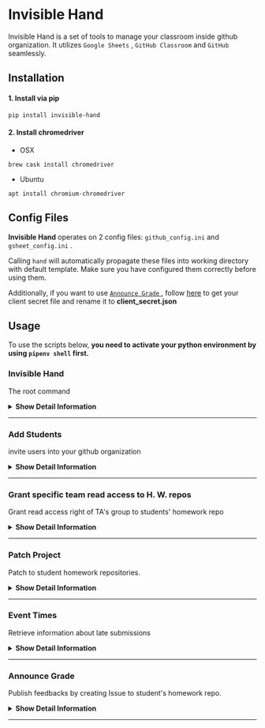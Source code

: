# Invisible Hand

Invisible Hand is a set of tools to manage your classroom inside github organization. It utilizes `Google Sheets` , `GitHub Classroom` and `GitHub` seamlessly.

## Installation

#### 1. Install via pip

 `pip install invisible-hand`

#### 2. Install chromedriver

* OSX

 `brew cask install chromedriver`
* Ubuntu

 `apt install chromium-chromedriver`

## Config Files

__Invisible Hand__ operates on 2 config files: `github_config.ini` and `gsheet_config.ini` .

Calling `hand` will automatically propagate these files into working directory with default template. Make sure you have configured them correctly before using them.

Additionally, if you want to use [ `Announce Grade` ](#announce-grade), follow [here](https://pygsheets.readthedocs.io/en/stable/authorization.html) to get your client secret file and rename it to __client_secret.json__

## Usage

To use the scripts below, **you need to activate your python environment by using `pipenv shell` first.**

### Invisible Hand

The root command

<details>
<summary><b>Show Detail Information</b></summary>

#### Help Message

append `-h` or `--help` options get help messages

``` sh
$ hand -h
Usage: hand [OPTIONS] COMMAND [ARGS]...

    Toolkits for compiler-f19

Options:
    -h, --help         Show this message and exit.

Commands:
    add-students       student_ids: ids to add
    announce-grade     announce student grades to each hw repo
    event-times        repo-hashes : list of <repo>:<hash> strings ex:...
    grant-team-access  Add students into a github team hw-prefix: prefix for...
    patch-project      Patch to student homeworks
```

</details>

---

### Add Students

invite users into your github organization

<details><summary><b>Show Detail Information</b></summary>

#### Format

``` sh
hand add-students [github_handle]...
```

> Use `-h` to see more detailed information about this command.

github_handle: github accounts

#### Example

``` sh
hand add-students ianre657 cmprfk1 cmprfk2 cmprfk3
```

#### Config file

* github_config.ini
  + `[github]:personal_access_token`
  + `[github]:organization`
  + `[add_students]:default_team_slug`

#### FAQ

* Some students report that they didn't get the invitation email.

    Invite student into your organization from their email. This should be Github's issue.

    > about 2 of 80 students got this issue from our previous experience.

</details>

---

### Grant specific team read access to H. W. repos

Grant read access right of TA's group to students' homework repo

<details><summary><b>Show Detail Information</b></summary>

#### Config File

* __github_config.ini__:
  + `[grant_read_access]:reader_team_slug` : team slug of your TA's group

#### Format

``` shell
hand grant-read-access <hw_title>
```

#### Example

``` shell
hand grant-read-access hw3
```

</details>

---

### Patch Project

Patch to student homework repositories.

<details><summary><b>Show Detail Information</b></summary>

#### Config File

* __github_config.ini__:
  + `[github]:personal_access_token`
  + `[github]:organization`
* __gsheet_config.ini__
  + `[google_spreadsheet]:spreadsheet_url`

#### Format

``` sh
hand patch-project <hw_title> [--only-repo] <patch_branch>
```

> Use `-h` to see more detailed information about this command.

Below is the standard workflow to follow.

#### Workflow

take homework : __ `hw3` __(the title of your homework in github classroom) for example:

1. The repo __ `tmpl-hw3` __ would be your template for initializing homeworks.
2. Create another repo to update your template, let's say: __ `tmpl-hw3-revise` __
3. Inside __ `tmpl-hw3-revise` __, create a revision branch __ `1-add-some-new-feature` __ (whatever you like) and an issuse named as the branch name (in this example, __ `1-add-some-new-feature` )__, which will be the content of your PR message.
4. Open github-classroom, choose your assignment (__ `hw3` __) and disable `assignment invitation URL` of __ `hw3` __.
5. Create an PR to your template repo (__ `hw3` __) by using this command.

    

``` sh
    hand patch-project hw3 --only-repo="tmpl-hw3" 1-add-some-new-feature
    ```

6. Accept the PR in your template repository (__ `tmpl-hw3` __). After that, enable the `assignment invitation URL` of `hw3` in GitHub Classroom. Now you have succcessfully updated your template repo.
7. Create PRs to students template repositories ( `hw3-<their github id>` ) by running the scirpt as followed.

    

``` sh
    hand patch-project hw3 1-add-some-new-feature
    ```

    This script would patch to every repository that uses __hw3__ as the prefix under your GitHub organization.

8. Merge the revision brnach __ `1-add-some-new-feature` __ into `master` in your __ `tmpl-hw3-revise` __ repo. After this step, all documents are updated.

#### Demo (Deprecated)

<img src="./demos/patcher.gif" alt="patcher-demo-video" width="640">

</details>

---

### Crawl Classroom

Crawling homework submission data from Github Classroom

<details><summary><b>Show Detail Information</b></summary>

This is a web crawler for Github Classroom, which is the input of [ `Event Times` ](#event-times)

#### Config File

* __github_config.ini__:
  + `[crawl_classroom]:login` : your login id in Github Classroom
  + `[crawl_classroom]:classroom_id` : the id field of your classroom RESTful page URL. (see the image below)

    <img src="./imgs/clsrm_id.png" alt="id field in the url of github classroom" width="640">

#### Format

``` sh
hand crawl-classroom [OPTIONS] HW_TITLE OUTPUT
```

> Use `-h` to see more detailed information about this command

#### Example

``` shell
hand crawl-classroom --passwd=(cat ~/cred/mypass) hw5 hw5_handle.txt
```

> This example suppose you use Fish Shell and store your password inside `~/cred/mypass`
Users should type their passsword inside the pop-up window if they don't provide their password in the argument

#### FAQ

* ChromeDriver

  

``` 
  selenium.common.exceptions.SessionNotCreatedException: Message: session not created: This version of ChromeDriver only supports Chrome version 79
  ```

  upgrade your chromedriver via `brew cask upgrade chromedriver`
* All students not submitted
  + Remember to set deadline of hw on the GitHub classroom (note that deadline can only be set at a future time)

#### Demo

<img src="./demos/github_classroom_craw.gif" alt="github_classroom_craw" width="640">

</details>

---

### Event Times

Retrieve information about late submissions

<details><summary><b>Show Detail Information</b></summary>

#### What it actually does

Compare the last publish-time of specific git commit in each repository and print out which passed the deadline.

#### Config File

* __github_config.ini__:
  + `[event_times]:deadline` deadline for homework, in ISO8601 compatible format.

    For example `2019-11-12 23:59:59` (the timezone is set to your local timezone as default).

#### Format

``` sh
hand event-times <input_file> [--deadline="yyyy-mm-dd"]
```

__input-file__: file contains list of `repo-hash` .

__repo-hash__ : in the format of `<repo>:<git commit hash>` , (for example: hw0-ianre657:cb75e99)

Github API use the first 7 characters of a commit's SHA-1 value to communicate, so the hash we used here is in the length of 7.

> The input pairs `repo:hash` could be retrieve from [ `Crawl Classroom` ](#crawl-classroom).

__ `--deadline` __: it will use the variable inside `github_config.ini` as default.

__ `--target-team` __ (optional): teams to operate on (use team-slug)

#### Example

``` sh
hand event-times  --target-team="2020-inservice-students" --deadline="2019-11-12 23:59:59"  hw1-handin-0408.txt
```

#### Demo (need to be updated)

<img src="./demos/event_times.gif" alt="event-times-demo-video" width="640">

</details>

---

### Announce Grade

Publish feedbacks by creating Issue to student's homework repo.

<details><summary><b>Show Detail Information</b></summary>

#### Explanation

In every homework project, we would create a git repository for every student. Take homework `hw3` with two students `Anna` and `Bella` for example, we expect there would be two repos under our github organization, which is `hw3-Anna` and `hw3-Bella` .
During our grading process, T. A.s would record every grade in a google sheet with a tab named `hw3` and a markdown file for each student in every assignment as their feedbacks.
After their homeworks being graded, we use this code to publish student's grade by creating `Issue` s named `Grade for hw3` to each of their github repositories.

The markdown file for feedbacks contains python template strings, and those strings are the column names inside our google sheet tab `hw3` . One template string we used is students grades, this makes managing grades more easily.

To use this code, you need to fufill some assumptions.

Lets say you're about to announce the grade for `hw3` :

* prequisite:
  1. a git repo to store student feedback templates, which strutured as followed:

    

``` bash
        . Hw-manager # root of your git repo
        ├── hw3
        │   └── reports
        │       ├── 0411276.md
        │       ├── 0856039.md
        │       └── 0956323.md
        └── hw4 # other homework dir
    ```

    and inside `0411276.md` , it would be:
    

``` markdown
        # Information

        + Student Id: ${student_id}
        + Grade : ${grade}

        # <Some other important things...>
        ...
    ```

  2. a google sheet to store student information

        | student_id | grade |
        | :--------: | :---: |
        |  0856039   |  93   |
        |  0411276   |  80   |

#### Config file

* __github_config.ini__
  + `[github]:personal_access_token`
  + `[github]:organization`
  + `[announce_grade]:feedback_source_repo` (e.x.: Hw-manager)
* __gsheet_config.ini__
  + `[google_spreadsheet]:spreadsheet_id`
* __client_secret.json__ (follow [here](https://pygsheets.readthedocs.io/en/stable/authorization.html) to download your oauth2 secret file and renamed it to __client_secret.json__)

#### instructions to follow

1. Edit config files properly.
2. Create feedbacks for students in your `feedback_source_repo`
3. use this script

#### Format

``` sh
hand announce-grade <hw_title> [--only-id <student_id>]
```

option:

`--only-id` : only patch to this student id

#### Example

``` sh
hand announce-grade hw3 --only-id 0411276
```

</details>

---
